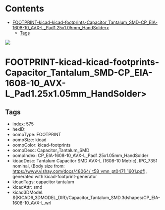 



Contents
========

* [FOOTPRINT-kicad-kicad-footprints-Capacitor_Tantalum_SMD-CP_EIA-1608-10_AVX-L_Pad1.25x1.05mm_HandSolder>](#footprint-kicad-kicad-footprints-capacitor_tantalum_smd-cp_eia-1608-10_avx-l_pad125x105mm_handsolder)
	* [Tags](#tags)
  
![][im]
# FOOTPRINT-kicad-kicad-footprints-Capacitor_Tantalum_SMD-CP_EIA-1608-10_AVX-L_Pad1.25x1.05mm_HandSolder>

## Tags

- index: 575
- hexID: 
- oompType: FOOTPRINT
- oompSize: kicad
- oompColor: kicad-footprints
- oompDesc: Capacitor_Tantalum_SMD
- oompIndex: CP_EIA-1608-10_AVX-L_Pad1.25x1.05mm_HandSolder
- kicadDesc: Tantalum Capacitor SMD AVX-L (1608-10 Metric), IPC_7351 nominal, (Body size from: https://www.vishay.com/docs/48064/_t58_vmn_pt0471_1601.pdf), generated with kicad-footprint-generator
- kicadTags: capacitor tantalum
- kicadAttr: smd
- kicad3DModel: ${KICAD6_3DMODEL_DIR}/Capacitor_Tantalum_SMD.3dshapes/CP_EIA-1608-10_AVX-L.wrl



[im]: image.png
